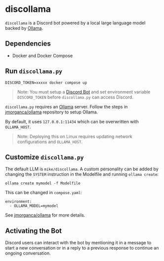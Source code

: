 # discollama

`discollama` is a Discord bot powered by a local large language model backed by [Ollama](https://github.com/jmorganca/ollama).

## Dependencies

- Docker and Docker Compose

## Run `discollama.py`

```
DISCORD_TOKEN=xxxxx docker compose up
```

> Note: You must setup a [Discord Bot](https://discord.com/developers/applications) and set environment variable `DISCORD_TOKEN` before `discollama.py` can access Discord.

`discollama.py` requires an [Ollama](https://github.com/jmorganca/ollama) server. Follow the steps in [jmorganca/ollama](https://github.com/jmorganca/ollama) repository to setup Ollama.

By default, it uses `127.0.0.1:11434` which can be overwritten with `OLLAMA_HOST`.

> Note: Deploying this on Linux requires updating network configurations and `OLLAMA_HOST`.

## Customize `discollama.py`

The default LLM is `mike/discollama`. A custom personality can be added by changing the `SYSTEM` instruction in the Modelfile and running `ollama create`:

```
ollama create mymodel -f Modelfile
```

This can be changed in `compose.yaml`:

```
environment:
  - OLLAMA_MODEL=mymodel
```

See [jmorganca/ollama](https://github.com/jmorganca/ollama/blob/main/docs/modelfile.md) for more details.

## Activating the Bot

Discord users can interact with the bot by mentioning it in a message to start a new conversation or in a reply to a previous response to continue an ongoing conversation.
